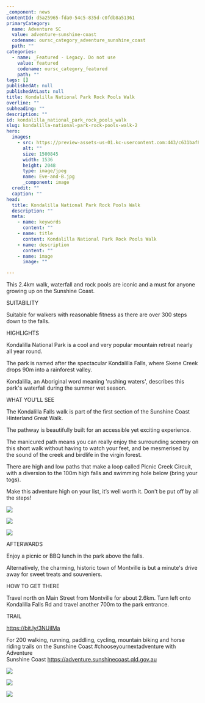 ```yaml
---
_component: news
contentId: d5a25965-fda0-54c5-835d-c0fdb8a51361
primaryCategory:
  name: Adventure SC
  value: adventure-sunshine-coast
  codename: oursc_category_adventure_sunshine_coast
  path: ""
categories:
  - name: _Featured - Legacy. Do not use
    value: featured
    codename: oursc_category_featured
    path: ""
tags: []
publishedAt: null
publishedAtLast: null
title: Kondalilla National Park Rock Pools Walk
overline: ""
subheading: ""
description: ""
id: kondalilla_national_park_rock_pools_walk
slug: kondalilla-national-park-rock-pools-walk-2
hero:
  images:
    - src: https://preview-assets-us-01.kc-usercontent.com:443/c631baf8-1b46-001f-580c-d0001b68b4a8/6a82780d-f250-4910-b510-e6639f7ba1f9/Eve-and-B.jpg
      alt: ""
      size: 1500845
      width: 1536
      height: 2048
      type: image/jpeg
      name: Eve-and-B.jpg
      _component: image
  credit: ""
  caption: ""
head:
  title: Kondalilla National Park Rock Pools Walk
  description: ""
  meta:
    - name: keywords
      content: ""
    - name: title
      content: Kondalilla National Park Rock Pools Walk
    - name: description
      content: ""
    - name: image
      image: ""

---
```

This 2.4km walk, waterfall and rock pools are iconic and a must for anyone growing up on the Sunshine Coast.

SUITABILITY

Suitable for walkers with reasonable fitness as there are over 300 steps down to the falls.

HIGHLIGHTS

Kondalilla National Park is a cool and very popular mountain retreat nearly all year round.

The park is named after the spectacular Kondalilla Falls, where Skene Creek drops 90m into a rainforest valley.

Kondalilla, an Aboriginal word meaning 'rushing waters', describes this park's waterfall during the summer wet season.

WHAT YOU'LL SEE

The Kondalilla Falls walk is part of the first section of the Sunshine Coast Hinterland Great Walk.

The pathway is beautifully built for an accessible yet exciting experience.

The manicured path means you can really enjoy the surrounding scenery on this short walk without having to watch your feet, and be mesmerised by the sound of the creek and birdlife in the virgin forest.

There are high and low paths that make a loop called Picnic Creek Circuit, with a diversion to the 100m high falls and swimming hole below (bring your togs).

Make this adventure high on your list, it’s well worth it. Don't be put off by all the steps!

![](https://preview-assets-us-01.kc-usercontent.com:443/c631baf8-1b46-001f-580c-d0001b68b4a8/b4124fb6-3a34-475e-bdfd-9c67012d710b/22020_Kondalilla-National-Park-Kondalilla-Falls-Loop-IMG_2295-1024x768.jpg)

![](https://preview-assets-us-01.kc-usercontent.com:443/c631baf8-1b46-001f-580c-d0001b68b4a8/43fb77bb-de70-4292-991e-0c5b8b4c6a48/PSX_20220408_110558-768x1024.jpg)

![](https://preview-assets-us-01.kc-usercontent.com:443/c631baf8-1b46-001f-580c-d0001b68b4a8/509efc2d-93ad-45e9-a59e-82bddccd26c9/22020_Kondalilla-National-Park-Kondalilla-Falls-Loop-IMG_2296-1-1024x768.jpg)

AFTERWARDS

Enjoy a picnic or BBQ lunch in the park above the falls.

Alternatively, the charming, historic town of Montville is but a minute's drive away for sweet treats and souveniers.

HOW TO GET THERE

Travel north on Main Street from Montville for about 2.6km. Turn left onto Kondalilla Falls Rd and travel another 700m to the park entrance.

TRAIL

<https://bit.ly/3NUilMa>
&#x20; 

For 200 walking, running, paddling, cycling, mountain biking and horse\
riding trails on the Sunshine Coast #chooseyournextadventure with Adventure\
Sunshine Coast <https://adventure.sunshinecoast.qld.gov.au>


![](https://preview-assets-us-01.kc-usercontent.com:443/c631baf8-1b46-001f-580c-d0001b68b4a8/cbb3812e-9aaa-4d5a-9a55-522b2d29712e/Capture-1024x850.png)

![](https://preview-assets-us-01.kc-usercontent.com:443/c631baf8-1b46-001f-580c-d0001b68b4a8/62c17910-8702-4843-adfc-e9f9335529f7/22020_Kondalilla-National-Park-Kondalilla-Falls-Loop-IMG_2289-1024x768.jpg)

![](https://preview-assets-us-01.kc-usercontent.com:443/c631baf8-1b46-001f-580c-d0001b68b4a8/72ff1fac-1954-4d8f-9387-186fd8541425/22020_Kondailla-Falls-1-1024x768.jpg)
